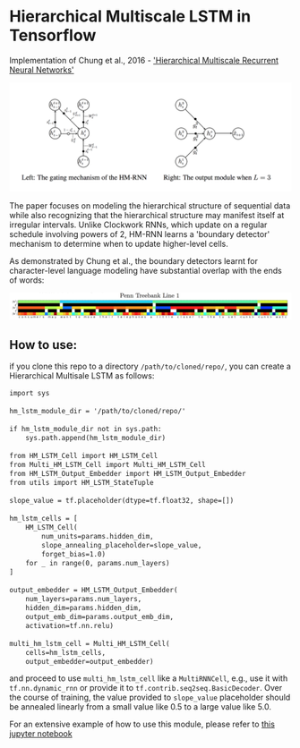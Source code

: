 Hierarchical Multiscale LSTM in Tensorflow
========================================

Implementation of Chung et al., 2016 - ['Hierarchical Multiscale Recurrent Neural Networks'](https://arxiv.org/pdf/1609.01704.pdf)

![alt tag](assets/hmrnn_picture_with_border.png?raw=true)

The paper focuses on modeling the hierarchical structure of sequential data while also recognizing that the hierarchical structure may manifest itself at irregular intervals. 
Unlike Clockwork RNNs, which update on a regular schedule involving powers of 2, HM-RNN learns a 'boundary detector' mechanism to determine when to update higher-level cells.

As demonstrated by Chung et al., the boundary detectors learnt for character-level language modeling have substantial overlap with the ends of words:

![alt tag](assets/hmrnn_boundary_detectors_small.png?raw=true)

How to use:
-----------

if you clone this repo to a directory `/path/to/cloned/repo/`, you can create a Hierarchical Multisale LSTM as follows:

```
import sys

hm_lstm_module_dir = '/path/to/cloned/repo/'

if hm_lstm_module_dir not in sys.path:
    sys.path.append(hm_lstm_module_dir)

from HM_LSTM_Cell import HM_LSTM_Cell
from Multi_HM_LSTM_Cell import Multi_HM_LSTM_Cell
from HM_LSTM_Output_Embedder import HM_LSTM_Output_Embedder
from utils import HM_LSTM_StateTuple

slope_value = tf.placeholder(dtype=tf.float32, shape=[])

hm_lstm_cells = [
    HM_LSTM_Cell(
        num_units=params.hidden_dim, 
        slope_annealing_placeholder=slope_value,
        forget_bias=1.0)
    for _ in range(0, params.num_layers)
]
    
output_embedder = HM_LSTM_Output_Embedder(
    num_layers=params.num_layers, 
    hidden_dim=params.hidden_dim, 
    output_emb_dim=params.output_emb_dim,
    activation=tf.nn.relu)

multi_hm_lstm_cell = Multi_HM_LSTM_Cell(
    cells=hm_lstm_cells, 
    output_embedder=output_embedder)
```

and proceed to use `multi_hm_lstm_cell` like a `MultiRNNCell`, e.g., use it with `tf.nn.dynamic_rnn` or provide it to `tf.contrib.seq2seq.BasicDecoder`.
Over the course of training, the value provided to `slope_value` placeholder should be annealed linearly from a small value like 0.5 to a large value like 5.0.

For an extensive example of how to use this module, please refer to [this jupyter notebook](https://github.com/lucaslingle/estimators/blob/master/imdb_reviews_language_model/imdb_language_model_hmlstm.ipynb)